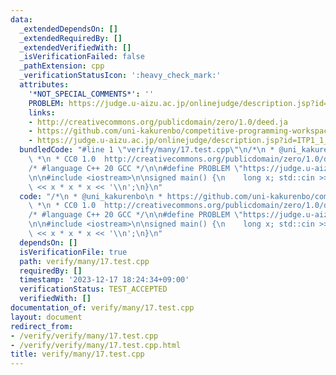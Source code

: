 ```yaml
---
data:
  _extendedDependsOn: []
  _extendedRequiredBy: []
  _extendedVerifiedWith: []
  _isVerificationFailed: false
  _pathExtension: cpp
  _verificationStatusIcon: ':heavy_check_mark:'
  attributes:
    '*NOT_SPECIAL_COMMENTS*': ''
    PROBLEM: https://judge.u-aizu.ac.jp/onlinejudge/description.jsp?id=ITP1_1_B
    links:
    - http://creativecommons.org/publicdomain/zero/1.0/deed.ja
    - https://github.com/uni-kakurenbo/competitive-programming-workspace
    - https://judge.u-aizu.ac.jp/onlinejudge/description.jsp?id=ITP1_1_B
  bundledCode: "#line 1 \"verify/many/17.test.cpp\"\n/*\n * @uni_kakurenbo\n * https://github.com/uni-kakurenbo/competitive-programming-workspace\n\
    \ *\n * CC0 1.0  http://creativecommons.org/publicdomain/zero/1.0/deed.ja\n */\n\
    /* #language C++ 20 GCC */\n\n#define PROBLEM \"https://judge.u-aizu.ac.jp/onlinejudge/description.jsp?id=ITP1_1_B\"\
    \n\n#include <iostream>\n\nsigned main() {\n    long x; std::cin >> x;\n    std::cout\
    \ << x * x * x << '\\n';\n}\n"
  code: "/*\n * @uni_kakurenbo\n * https://github.com/uni-kakurenbo/competitive-programming-workspace\n\
    \ *\n * CC0 1.0  http://creativecommons.org/publicdomain/zero/1.0/deed.ja\n */\n\
    /* #language C++ 20 GCC */\n\n#define PROBLEM \"https://judge.u-aizu.ac.jp/onlinejudge/description.jsp?id=ITP1_1_B\"\
    \n\n#include <iostream>\n\nsigned main() {\n    long x; std::cin >> x;\n    std::cout\
    \ << x * x * x << '\\n';\n}\n"
  dependsOn: []
  isVerificationFile: true
  path: verify/many/17.test.cpp
  requiredBy: []
  timestamp: '2023-12-17 18:24:34+09:00'
  verificationStatus: TEST_ACCEPTED
  verifiedWith: []
documentation_of: verify/many/17.test.cpp
layout: document
redirect_from:
- /verify/verify/many/17.test.cpp
- /verify/verify/many/17.test.cpp.html
title: verify/many/17.test.cpp
---
```

